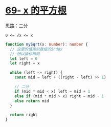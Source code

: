 # [69- x 的平方根](https://leetcode-cn.com/problems/sqrtx/)

思路：二分

`0 <= √x <= x`

```ts
function mySqrt(x: number): number {
  // 这里的值类似数组的index
  // 所以操作相同
  let left = 0
  let right = x

  while (left <= right) {
    const mid = left + ((right - left) >> 1)

    // 二分
    if (mid * mid < x) left = mid + 1
    else if (mid * mid > x) right = mid - 1
    else return mid
  }

  return right
}
```
